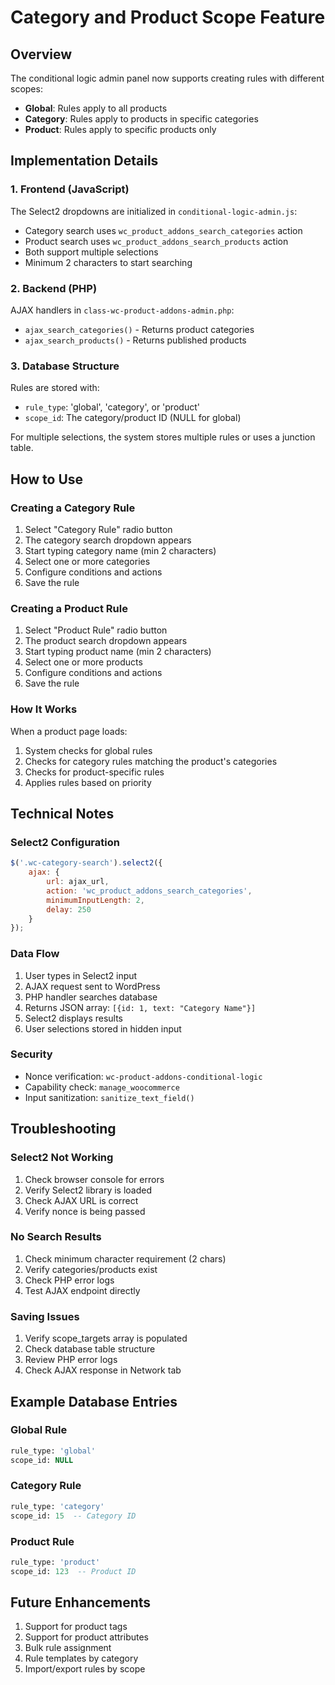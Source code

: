 # Category and Product Scope Feature

## Overview

The conditional logic admin panel now supports creating rules with different scopes:
- **Global**: Rules apply to all products
- **Category**: Rules apply to products in specific categories
- **Product**: Rules apply to specific products only

## Implementation Details

### 1. Frontend (JavaScript)

The Select2 dropdowns are initialized in `conditional-logic-admin.js`:
- Category search uses `wc_product_addons_search_categories` action
- Product search uses `wc_product_addons_search_products` action
- Both support multiple selections
- Minimum 2 characters to start searching

### 2. Backend (PHP)

AJAX handlers in `class-wc-product-addons-admin.php`:
- `ajax_search_categories()` - Returns product categories
- `ajax_search_products()` - Returns published products

### 3. Database Structure

Rules are stored with:
- `rule_type`: 'global', 'category', or 'product'
- `scope_id`: The category/product ID (NULL for global)

For multiple selections, the system stores multiple rules or uses a junction table.

## How to Use

### Creating a Category Rule

1. Select "Category Rule" radio button
2. The category search dropdown appears
3. Start typing category name (min 2 characters)
4. Select one or more categories
5. Configure conditions and actions
6. Save the rule

### Creating a Product Rule

1. Select "Product Rule" radio button
2. The product search dropdown appears
3. Start typing product name (min 2 characters)
4. Select one or more products
5. Configure conditions and actions
6. Save the rule

### How It Works

When a product page loads:
1. System checks for global rules
2. Checks for category rules matching the product's categories
3. Checks for product-specific rules
4. Applies rules based on priority

## Technical Notes

### Select2 Configuration

```javascript
$('.wc-category-search').select2({
    ajax: {
        url: ajax_url,
        action: 'wc_product_addons_search_categories',
        minimumInputLength: 2,
        delay: 250
    }
});
```

### Data Flow

1. User types in Select2 input
2. AJAX request sent to WordPress
3. PHP handler searches database
4. Returns JSON array: `[{id: 1, text: "Category Name"}]`
5. Select2 displays results
6. User selections stored in hidden input

### Security

- Nonce verification: `wc-product-addons-conditional-logic`
- Capability check: `manage_woocommerce`
- Input sanitization: `sanitize_text_field()`

## Troubleshooting

### Select2 Not Working

1. Check browser console for errors
2. Verify Select2 library is loaded
3. Check AJAX URL is correct
4. Verify nonce is being passed

### No Search Results

1. Check minimum character requirement (2 chars)
2. Verify categories/products exist
3. Check PHP error logs
4. Test AJAX endpoint directly

### Saving Issues

1. Verify scope_targets array is populated
2. Check database table structure
3. Review PHP error logs
4. Check AJAX response in Network tab

## Example Database Entries

### Global Rule
```sql
rule_type: 'global'
scope_id: NULL
```

### Category Rule
```sql
rule_type: 'category'
scope_id: 15  -- Category ID
```

### Product Rule
```sql
rule_type: 'product'
scope_id: 123  -- Product ID
```

## Future Enhancements

1. Support for product tags
2. Support for product attributes
3. Bulk rule assignment
4. Rule templates by category
5. Import/export rules by scope